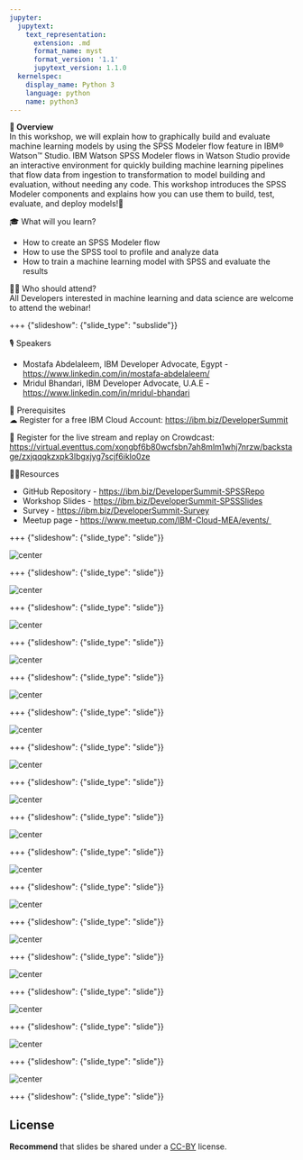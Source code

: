 ```yaml
---
jupyter:
  jupytext:
    text_representation:
      extension: .md
      format_name: myst
      format_version: '1.1'
      jupytext_version: 1.1.0
  kernelspec:
    display_name: Python 3
    language: python
    name: python3
---
```

<!-- 
+++ {"slideshow": {"slide_type": "slide"}}

# Tutorial slides

- Slides are optional (e.g., you may not use them if your presentation is via live coding).
- If the pre-recorded presentations will use slides, we request that you deposit the slides in this folder.

+++ {"slideshow": {"slide_type": "slide"}}

## Use text-based source

- We ask that you use text-based formats for your slides, e.g., markdown 
- This markdown file is an example source for slides using `nbconvert` and Reveal. See the GitHub action '.github/workflows/slides.yml' in this repo so see how this markdown file is converted to a HTML slide show and published on GitHub Pages - https://fawazsiddiqi.github.io/slides_to_pages

+++ {"slideshow": {"slide_type": "subslide"}}

## An example sub-slide

- Another option: you can write your slide content using markdown and use an app for slide design, like [Deckset](https://www.deckset.com) or similar.

+++ {"slideshow": {"slide_type": "slide"}}

## Naming convention and file list

- Use a **naming convention** where each file name starts with a number, reflecting the order of use in the presentation of the tutorial.
- List your slide files in a markdown, with a brief description.


+++ {"slideshow": {"slide_type": "slide"}} 
-->


**🌟 Overview** <br />
In this workshop, we will explain how to graphically build and evaluate machine learning models by using the SPSS Modeler flow feature in IBM® Watson™ Studio. IBM Watson SPSS Modeler flows in Watson Studio provide an interactive environment for quickly building machine learning pipelines that flow data from ingestion to transformation to model building and evaluation, without needing any code. This workshop introduces the SPSS Modeler components and explains how you can use them to build, test, evaluate, and deploy models!🤩

🎓 What will you learn? <br />
- How to create an SPSS Modeler flow
- How to use the SPSS tool to profile and analyze data
- How to train a machine learning model with SPSS and evaluate the results

👩‍💻 Who should attend? <br />
All Developers interested in machine learning and data science are welcome to attend the webinar!

+++ {"slideshow": {"slide_type": "subslide"}}

🎙️ Speakers <br />
- Mostafa Abdelaleem, IBM Developer Advocate, Egypt - https://www.linkedin.com/in/mostafa-abdelaleem/
- Mridul Bhandari, IBM Developer Advocate, U.A.E - https://www.linkedin.com/in/mridul-bhandari

🎈 Prerequisites <br />
☁ Register for a free IBM Cloud Account: https://ibm.biz/DeveloperSummit

🍉 Register for the live stream and replay on Crowdcast: <br/>
https://virtual.eventtus.com/xongbf6b80wcfsbn7ah8mlm1whj7nrzw/backstage/zxjqqqkzxpk3lbgxjyg7scjf6iklo0ze

👩‍💻Resources <br />
- GitHub Repository - https://ibm.biz/DeveloperSummit-SPSSRepo
- Workshop Slides - https://ibm.biz/DeveloperSummit-SPSSSlides
- Survey - https://ibm.biz/DeveloperSummit-Survey
- Meetup page - https://www.meetup.com/IBM-Cloud-MEA/events/ 

+++ {"slideshow": {"slide_type": "slide"}}

![center](https://github.com/mridulrb/Graphically-build-evaluate-machine-learning-models-using-SPSS-Modeler/blob/main/images/slide_images/Slide1.jpeg?raw=true)

+++ {"slideshow": {"slide_type": "slide"}}

![center](https://github.com/mridulrb/Graphically-build-evaluate-machine-learning-models-using-SPSS-Modeler/blob/main/images/slide_images/Slide2.jpeg?raw=true)

+++ {"slideshow": {"slide_type": "slide"}}

![center](https://github.com/mridulrb/Graphically-build-evaluate-machine-learning-models-using-SPSS-Modeler/blob/main/images/slide_images/Slide3.jpeg?raw=true)

+++ {"slideshow": {"slide_type": "slide"}}

![center](https://github.com/mridulrb/Graphically-build-evaluate-machine-learning-models-using-SPSS-Modeler/blob/main/images/slide_images/Slide4.jpeg?raw=true)

+++ {"slideshow": {"slide_type": "slide"}}

![center](https://github.com/mridulrb/Graphically-build-evaluate-machine-learning-models-using-SPSS-Modeler/blob/main/images/slide_images/Slide5.jpeg?raw=true)

+++ {"slideshow": {"slide_type": "slide"}}

![center](https://github.com/mridulrb/Graphically-build-evaluate-machine-learning-models-using-SPSS-Modeler/blob/main/images/slide_images/Slide6.jpeg?raw=true)

+++ {"slideshow": {"slide_type": "slide"}}

![center](https://github.com/mridulrb/Graphically-build-evaluate-machine-learning-models-using-SPSS-Modeler/blob/main/images/slide_images/Slide7.jpeg?raw=true)

+++ {"slideshow": {"slide_type": "slide"}}

![center](https://github.com/mridulrb/Graphically-build-evaluate-machine-learning-models-using-SPSS-Modeler/blob/main/images/slide_images/Slide8.jpeg?raw=true)

+++ {"slideshow": {"slide_type": "slide"}}

![center](https://github.com/mridulrb/Graphically-build-evaluate-machine-learning-models-using-SPSS-Modeler/blob/main/images/slide_images/Slide9.jpeg?raw=true)

+++ {"slideshow": {"slide_type": "slide"}}

![center](https://github.com/mridulrb/Graphically-build-evaluate-machine-learning-models-using-SPSS-Modeler/blob/main/images/slide_images/Slide10.jpeg?raw=true)

+++ {"slideshow": {"slide_type": "slide"}}

![center](https://github.com/mridulrb/Graphically-build-evaluate-machine-learning-models-using-SPSS-Modeler/blob/main/images/slide_images/Slide11.jpeg?raw=true)

+++ {"slideshow": {"slide_type": "slide"}}

![center](https://github.com/mridulrb/Graphically-build-evaluate-machine-learning-models-using-SPSS-Modeler/blob/main/images/slide_images/Slide12.jpeg?raw=true)

+++ {"slideshow": {"slide_type": "slide"}}

![center](https://github.com/mridulrb/Graphically-build-evaluate-machine-learning-models-using-SPSS-Modeler/blob/main/images/slide_images/Slide13.jpeg?raw=true)

+++ {"slideshow": {"slide_type": "slide"}}

![center](https://github.com/mridulrb/Graphically-build-evaluate-machine-learning-models-using-SPSS-Modeler/blob/main/images/slide_images/Slide14.jpeg?raw=true)

+++ {"slideshow": {"slide_type": "slide"}}

![center](https://github.com/mridulrb/Graphically-build-evaluate-machine-learning-models-using-SPSS-Modeler/blob/main/images/slide_images/Slide15.jpeg?raw=true)

+++ {"slideshow": {"slide_type": "slide"}}

![center](https://github.com/mridulrb/Graphically-build-evaluate-machine-learning-models-using-SPSS-Modeler/blob/main/images/slide_images/Slide16.jpeg?raw=true)

+++ {"slideshow": {"slide_type": "slide"}}

## License

**Recommend** that slides be shared under a [CC-BY](https://creativecommons.org/licenses/by/4.0/) license.
